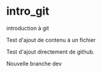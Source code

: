 # intro_git

introduction à git

Test d'ajout de contenu à un fichier

Test d'ajout directement de github.

Nouvelle branche dev
